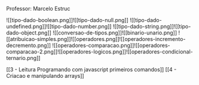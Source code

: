 Professor: Marcelo Estruc

![[tipo-dado-boolean.png]]![[tipo-dado-null.png]]
![[tipo-dado-undefined.png]]![[tipo-dado-number.png]]
![[tipo-dado-string.png]]![[tipo-dado-object.png]]
![[conversao-de-tipos.png]]![[binario-unario.png]]
![[atribuicao-simples.png]]![[operadores.png]]![[operadores-incremento-decremento.png]]
![[operadores-comparacao.png]]![[operadores-comparacao-2.png]]![[operadores-logicos.png]]![[operadores-condicional-ternario.png]]

[[3 - Leitura Programando com javascript primeiros comandos]]
[[4 - Criacao e manipulando arrays]]